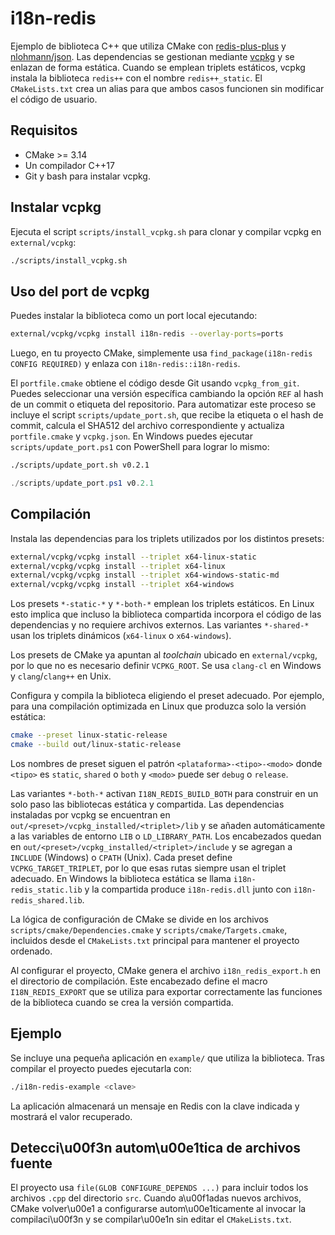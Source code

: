 # i18n-redis

Ejemplo de biblioteca C++ que utiliza CMake con [redis-plus-plus](https://github.com/sewenew/redis-plus-plus) y [nlohmann/json](https://github.com/nlohmann/json). Las dependencias se gestionan mediante [vcpkg](https://github.com/microsoft/vcpkg) y se enlazan de forma estática.
Cuando se emplean triplets estáticos, vcpkg instala la biblioteca `redis++` con el
nombre `redis++_static`. El `CMakeLists.txt` crea un alias para que ambos casos
funcionen sin modificar el código de usuario.

## Requisitos
- CMake >= 3.14
- Un compilador C++17
- Git y bash para instalar vcpkg.

## Instalar vcpkg
Ejecuta el script `scripts/install_vcpkg.sh` para clonar y compilar vcpkg en `external/vcpkg`:
```bash
./scripts/install_vcpkg.sh
```

## Uso del port de vcpkg
Puedes instalar la biblioteca como un port local ejecutando:
```bash
external/vcpkg/vcpkg install i18n-redis --overlay-ports=ports
```
Luego, en tu proyecto CMake, simplemente usa `find_package(i18n-redis CONFIG REQUIRED)` y enlaza con `i18n-redis::i18n-redis`.

El `portfile.cmake` obtiene el código desde Git usando `vcpkg_from_git`. Puedes
seleccionar una versión específica cambiando la opción `REF` al hash de un
commit o etiqueta del repositorio. Para automatizar este proceso se incluye el
script `scripts/update_port.sh`, que recibe la etiqueta o el hash de commit,
calcula el SHA512 del archivo correspondiente y actualiza `portfile.cmake` y
`vcpkg.json`. En Windows puedes ejecutar `scripts/update_port.ps1` con
PowerShell para lograr lo mismo:

```bash
./scripts/update_port.sh v0.2.1
```
```powershell
./scripts/update_port.ps1 v0.2.1
```

## Compilación
Instala las dependencias para los triplets utilizados por los distintos presets:
```bash
external/vcpkg/vcpkg install --triplet x64-linux-static
external/vcpkg/vcpkg install --triplet x64-linux
external/vcpkg/vcpkg install --triplet x64-windows-static-md
external/vcpkg/vcpkg install --triplet x64-windows
```

Los presets `*-static-*` y `*-both-*` emplean los triplets estáticos. En Linux
esto implica que incluso la biblioteca compartida incorpora el código de las
dependencias y no requiere archivos externos. Las variantes `*-shared-*` usan
los triplets dinámicos (`x64-linux` o `x64-windows`).

Los presets de CMake ya apuntan al *toolchain* ubicado en `external/vcpkg`, por lo que no es necesario definir `VCPKG_ROOT`. Se usa `clang-cl` en Windows y `clang`/`clang++` en Unix.

Configura y compila la biblioteca eligiendo el preset adecuado. Por ejemplo,
para una compilación optimizada en Linux que produzca solo la versión estática:
```bash
cmake --preset linux-static-release
cmake --build out/linux-static-release
```
Los nombres de preset siguen el patrón `<plataforma>-<tipo>-<modo>` donde
`<tipo>` es `static`, `shared` o `both` y `<modo>` puede ser `debug` o
`release`.

Las variantes `*-both-*` activan `I18N_REDIS_BUILD_BOTH` para construir en un
solo paso las bibliotecas estática y compartida. Las dependencias instaladas por
vcpkg se encuentran en
`out/<preset>/vcpkg_installed/<triplet>/lib` y se añaden automáticamente a las
variables de entorno `LIB` o `LD_LIBRARY_PATH`. Los encabezados quedan en
`out/<preset>/vcpkg_installed/<triplet>/include` y se agregan a `INCLUDE`
(Windows) o `CPATH` (Unix). Cada preset define `VCPKG_TARGET_TRIPLET`,
por lo que esas rutas siempre usan el triplet adecuado.
En Windows la biblioteca estática se llama `i18n-redis_static.lib` y la
compartida produce `i18n-redis.dll` junto con `i18n-redis_shared.lib`.

La lógica de configuración de CMake se divide en los archivos
`scripts/cmake/Dependencies.cmake` y `scripts/cmake/Targets.cmake`,
incluidos desde el `CMakeLists.txt` principal para mantener el proyecto ordenado.

Al configurar el proyecto, CMake genera el archivo `i18n_redis_export.h` en el
directorio de compilación. Este encabezado define el macro
`I18N_REDIS_EXPORT` que se utiliza para exportar correctamente las funciones de
la biblioteca cuando se crea la versión compartida.

## Ejemplo
Se incluye una pequeña aplicación en `example/` que utiliza la biblioteca. Tras compilar el proyecto puedes ejecutarla con:
```bash
./i18n-redis-example <clave>
```
La aplicación almacenará un mensaje en Redis con la clave indicada y mostrará el valor recuperado.

## Detecci\u00f3n autom\u00e1tica de archivos fuente
El proyecto usa `file(GLOB CONFIGURE_DEPENDS ...)` para incluir todos los
archivos `.cpp` del directorio `src`. Cuando a\u00f1adas nuevos archivos,
CMake volver\u00e1 a configurarse autom\u00e1ticamente al invocar la compilaci\u00f3n y
se compilar\u00e1n sin editar el `CMakeLists.txt`.
